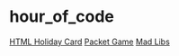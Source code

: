 # hour_of_code


[HTML Holiday Card](./holiday_card/index.html)
[Packet Game](./packet_game/index.html)
[Mad Libs](./mad_libs/index.html)

